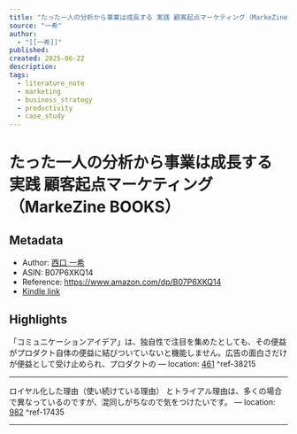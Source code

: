 ```yaml
---
title: "たった一人の分析から事業は成長する 実践 顧客起点マーケティング（MarkeZine BOOKS）"
source: "一希"
author:
  - "[[一希]]"
published: 
created: 2025-06-22
description: 
tags:
  - literature_note
  - marketing
  - business_strategy
  - productivity
  - case_study
---
```

# たった一人の分析から事業は成長する 実践 顧客起点マーケティング（MarkeZine BOOKS）
## Metadata
* Author: [西口 一希](https://www.amazon.comundefined)
* ASIN: B07P6XKQ14
* Reference: https://www.amazon.com/dp/B07P6XKQ14
* [Kindle link](kindle://book?action=open&asin=B07P6XKQ14)

## Highlights
「コミュニケーションアイデア」は、独自性で注目を集めたとしても、その便益がプロダクト自体の便益に結びついていないと機能しません。広告の面白さだけが便益として受け止められ、プロダクトの — location: [461](kindle://book?action=open&asin=B07P6XKQ14&location=461) ^ref-38215

---
ロイヤル化した理由（使い続けている理由） とトライアル理由は、多くの場合で異なっているのですが、混同しがちなので気をつけたいです。 — location: [982](kindle://book?action=open&asin=B07P6XKQ14&location=982) ^ref-17435

---
